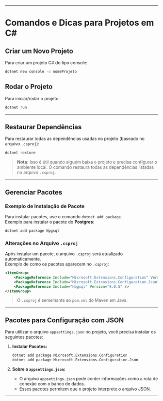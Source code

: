 
---

# Comandos e Dicas para Projetos em C#

## Criar um Novo Projeto
Para criar um projeto C# do tipo console:
```bash
dotnet new console -o nomeProjeto
```

## Rodar o Projeto
Para iniciar/rodar o projeto:
```bash
dotnet run
```

---

## Restaurar Dependências
Para restaurar todas as dependências usadas no projeto (baseado no arquivo `.csproj`):
```bash
dotnet restore
```

> **Nota:** Isso é útil quando alguém baixa o projeto e precisa configurar o ambiente local. O comando restaura todas as dependências listadas no arquivo `.csproj`.

---

## Gerenciar Pacotes
### Exemplo de Instalação de Pacote
Para instalar pacotes, use o comando `dotnet add package`.  
Exemplo para instalar o pacote do **Postgres**:
```bash
dotnet add package Npgsql
```

### Alterações no Arquivo `.csproj`
Após instalar um pacote, o arquivo `.csproj` será atualizado automaticamente.  
Exemplo de como os pacotes aparecem no `.csproj`:
```xml
<ItemGroup>
    <PackageReference Include="Microsoft.Extensions.Configuration" Version="9.0.0" />
    <PackageReference Include="Microsoft.Extensions.Configuration.Json" Version="9.0.0" />
    <PackageReference Include="Npgsql" Version="8.0.5" />
</ItemGroup>
```
> O `.csproj` é semelhante ao `pom.xml` do Maven em Java.

---

## Pacotes para Configuração com JSON
Para utilizar o arquivo `appsettings.json` no projeto, você precisa instalar os seguintes pacotes:

1. **Instalar Pacotes:**
    ```bash
    dotnet add package Microsoft.Extensions.Configuration
    dotnet add package Microsoft.Extensions.Configuration.Json
    ```

2. **Sobre o `appsettings.json`:**
    - O arquivo `appsettings.json` pode conter informações como a rota de conexão com o banco de dados.
    - Esses pacotes permitem que o projeto interprete o arquivo JSON.

---
